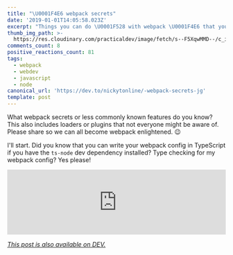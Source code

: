 ```yaml
---
title: "\U0001F4E6 webpack secrets"
date: '2019-01-01T14:05:58.023Z'
excerpt: "Things you can do \U0001F528 with webpack \U0001F4E6 that you might not be aware of."
thumb_img_path: >-
  https://res.cloudinary.com/practicaldev/image/fetch/s--F5XqwMMD--/c_imagga_scale,f_auto,fl_progressive,h_420,q_auto,w_1000/https://thepracticaldev.s3.amazonaws.com/i/hinf6qqn57jfinnmpprk.png
comments_count: 8
positive_reactions_count: 81
tags:
  - webpack
  - webdev
  - javascript
  - node
canonical_url: 'https://dev.to/nickytonline/-webpack-secrets-jg'
template: post
---
```



What webpack secrets or less commonly known features do you know? This also includes loaders or plugins that not everyone might be aware of. Please share so we can all become webpack enlightened. 😉

I'll start. Did you know that you can write your webpack config in TypeScript if you have the 
`ts-node`
 dev dependency installed? Type checking for my webpack config? Yes please!


<iframe class="liquidTag" src="https://dev.to/embed/twitter?args=%20930103460149809152" style="border: 0; width: 100%;"></iframe>


*[This post is also available on DEV.](https://dev.to/nickytonline/-webpack-secrets-jg)*


<script>
const parent = document.getElementsByTagName('head')[0];
const script = document.createElement('script');
script.type = 'text/javascript';
script.src = 'https://cdnjs.cloudflare.com/ajax/libs/iframe-resizer/4.1.1/iframeResizer.min.js';
script.charset = 'utf-8';
script.onload = function() {
    window.iFrameResize({}, '.liquidTag');
};
parent.appendChild(script);
</script>    
